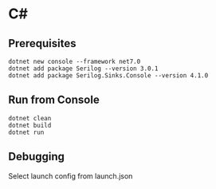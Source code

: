 # C#

## Prerequisites
```
dotnet new console --framework net7.0
dotnet add package Serilog --version 3.0.1
dotnet add package Serilog.Sinks.Console --version 4.1.0
```

## Run from Console
```
dotnet clean
dotnet build
dotnet run
```

## Debugging
Select launch config from launch.json